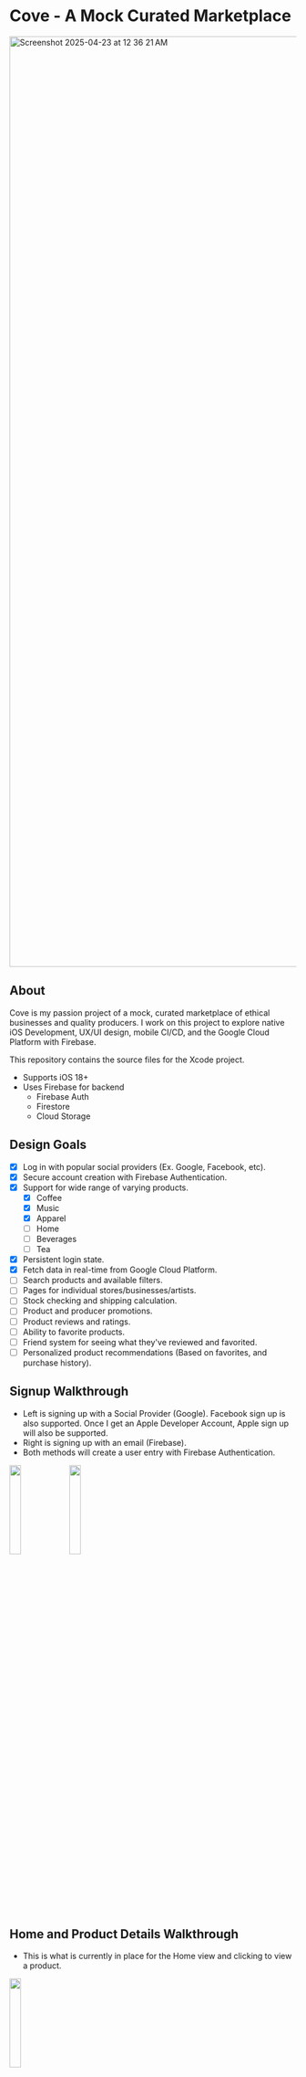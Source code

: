 # Cove - A Mock Curated Marketplace
<img width="1630" alt="Screenshot 2025-04-23 at 12 36 21 AM" src="https://github.com/user-attachments/assets/a6194687-e7ce-4ca4-a534-b6852527d8ad" />

## About

Cove is my passion project of a mock, curated marketplace of ethical businesses and quality producers. I work on this project to explore native iOS Development, UX/UI design, mobile CI/CD, and the Google Cloud Platform with Firebase.

This repository contains the source files for the Xcode project.
- Supports iOS 18+
- Uses Firebase for backend
  - Firebase Auth
  - Firestore
  - Cloud Storage

## Design Goals

- [x] Log in with popular social providers (Ex. Google, Facebook, etc).
- [x] Secure account creation with Firebase Authentication.
- [x] Support for wide range of varying products.
  - [x] Coffee
  - [x] Music
  - [x] Apparel
  - [ ] Home
  - [ ] Beverages
  - [ ] Tea
- [x] Persistent login state.
- [x] Fetch data in real-time from Google Cloud Platform.
- [ ] Search products and available filters.
- [ ] Pages for individual stores/businesses/artists.
- [ ] Stock checking and shipping calculation.
- [ ] Product and producer promotions.
- [ ] Product reviews and ratings.
- [ ] Ability to favorite products.
- [ ] Friend system for seeing what they've reviewed and favorited.
- [ ] Personalized product recommendations (Based on favorites, and purchase history).

## Signup Walkthrough

- Left is signing up with a Social Provider (Google). Facebook sign up is also supported. Once I get an Apple Developer Account, Apple sign up will also be supported.
- Right is signing up with an email (Firebase).
- Both methods will create a user entry with Firebase Authentication.

<div>
  <img src="https://user-images.githubusercontent.com/24427074/233470161-c6d13253-7608-4e27-b48b-ebde8a243fb6.gif" width="20%"/>
  <img src="https://user-images.githubusercontent.com/24427074/233473427-2d0a78e6-3087-437e-a204-21d6fec12585.gif" width="20%"/>
</div>

## Home and Product Details Walkthrough

- This is what is currently in place for the Home view and clicking to view a product.

<img src="https://user-images.githubusercontent.com/24427074/233480170-2558c859-fb3a-4580-9366-eb394ee4edab.gif" width="20%"/>

GIFs created with [Kap](https://getkap.co/).

## Contributing

### Branching
This project follows trunk-based development where each branch is tied to an Issue. This projects Issues can be found [here](https://github.com/danicajiao/cove-ios/issues).

For example, to start working on an Issue with id `#14` and label `feature` the convention is to name the branch `feature/14-issue-desc`. That is, all lowercase, starting
with the label, followed by a forward-slash, then a short description starting with the Issue id in kebab case.

Here are some more examples:
- `feature/21-another-desc`
- `bug/3-bug-desc`
- `docs/10-doc-impl`

### Pull Requests
In order to make best use of GitHubs auto-referencing feature, pull request titles or descriptions should contain keywords like "closes" or "resolves" followed by the Issue number it relates to like follows:
- `This PR closes #21`
- `This PR resolves danicajiao/cove-ios#3`

This will then auto-link the PR to the issue(s) and will close them once the PR is merged.

## More to come

Everything seen so far is subject to change overtime as I move along with development.

A simple roadmap for Cove can be found at https://github.com/users/danicajiao/projects/2.
